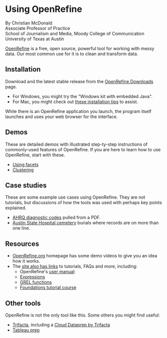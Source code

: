 # Using OpenRefine

By Christian McDonald\
Associate Professor of Practice\
School of Journalism and Media, Moody College of Communication\
University of Texas at Austin

[OpenRefine](https://openrefine.org/) is a free, open source, powerful tool for working with messy data. Our most common use for it is to clean and transform data.

## Installation

Download and the latest stable release from the [OpenRefine Downloads](https://openrefine.org/download.html) page.

- For Windows, you might try the "Windows kit with embedded Java".
- For Mac, you might check out [these installation tips](installation.md) to assist.

While there is an OpenRefine application you launch, the program itself launches and uses your web browser for the interface.

## Demos

These are detailed demos with illustrated step-ty-step instructions of commonly-used features of OpenRefine. If you are here to learn how to use OpenRefine, start with these.

- [Using facets](demo-facets.md)
- [Clustering](demo-cluster.md)

## Case studies

These are some example use cases using OpenRefine. They are not tutorials, but discussions of how the tools was used with perhaps key points explained.

- [AHRQ diagnostic codes](case-ahrq.md) pulled from a PDF.
- [Austin State Hospital cemetery](case-ash.md) burials where records are on more than one line.

## Resources

- [OpenRefine.org](https://openrefine.org/) homepage has some demo videos to give you an idea how it works.
- The [site also has links](https://openrefine.org/documentation.html) to tutorials, FAQs and more, including:
  - OpenRefine's [user manual](https://docs.openrefine.org/):
  - [Expressions](https://docs.openrefine.org/manual/expressions)
  - [GREL functions](https://docs.openrefine.org/manual/grelfunctions)
  - [Foundations tutorial course](https://courses.tranzf.org/course/view.php?id=18)

## Other tools

OpenRefine is not the only tool like this. Some others you might find useful:

- [Trifacta](https://www.trifacta.com/data-preparation/), including a [Cloud Dataprep by Trifacta](https://cloud.google.com/dataprep)
- [Tableau prep](https://www.tableau.com/trial/tableau-prep)
